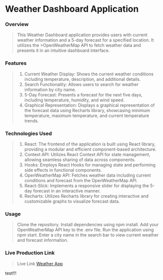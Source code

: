 # Weather Dashboard Application

### Overview
>This Weather Dashboard application provides users with current weather information and a 5-day forecast for a specified location. It utilizes the >OpenWeatherMap API to fetch weather data and presents it in an intuitive dashboard interface.

### Features
>1. Current Weather Display: Shows the current weather conditions including temperature, description, and additional details.
>2. Search Functionality: Allows users to search for weather information by city name.
>3. 5-Day Forecast: Presents a forecast for the next five days, including temperature, humidity, and wind speed.
>4. Graphical Representation: Displays a graphical representation of the forecast data using Recharts library, showcasing minimum temperature, maximum temperature, and current temperature trends.

### Technologies Used
>1. React: The frontend of the application is built using React library, providing a modular and efficient component-based architecture.
>2. Context API: Utilizes React Context API for state management, allowing seamless sharing of data across components.
>3. Hooks: Employs React Hooks for managing state and performing side effects in functional components.
>4. OpenWeatherMap API: Fetches weather data including current conditions and forecast from the OpenWeatherMap API.
>5. React-Slick: Implements a responsive slider for displaying the 5-day forecast in an interactive manner.
>6. Recharts: Utilizes Recharts library for creating interactive and customizable graphs to visualize forecast data.

### Usage
>Clone the repository.
>Install dependencies using npm install.
>Add your OpenWeatherMap API key to the .env file.
>Run the application using npm start.
>Enter a city name in the search bar to view current weather and forecast information.

### Live Production Link
>Live Link [Weather App](https://weather-app-tau-indol.vercel.app/)

test!!!